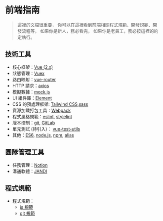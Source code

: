 # 前端指南

> 這裡的文檔很重要，
> 你可以在這裡看到前端相關程式規範、開發規範、開發流程等，
> 如果你是新人，務必看完，
> 如果你是老員工，務必按這裡的約定執行。

## 技術工具

- 核心框架：[Vue (2.x)](https://cn.vuejs.org/v2/guide/)
- 狀態管理：[Vuex](https://vuex.vuejs.org/zh-cn/intro.html)
- 路由映射：[vue-router](https://router.vuejs.org/zh-cn/)
- HTTP 請求：[axios](https://github.com/mzabriskie/axios)
- 模擬數據：[mock.js](http://mockjs.com/)
- UI 組件庫：[Element](http://element.eleme.io/#/zh-CN/component/quickstart)
- CSS 的預處理框架: [Tailwind CSS](https://tailwindcss.com/),[sass](http://sass.bootcss.com/)
- 資源加載打包工具：[Webpack](https://webpack.github.io/)
- 程式風格規範：[eslint](http://eslint.org/), [stylelint](https://stylelint.io/)
- 版本控制：[git](https://git-scm.com/), [GitLab](http://git.yinunite.com/)
- 單元測試 (待引入)： [vue-test-utils](https://vue-test-utils.vuejs.org/zh-cn/)
- 其他：[ES6](https://wohugb.gitbooks.io/ecmascript-6/content/index.html), [node.js](https://nodejs.org/en/), [npm](https://www.npmjs.com/), [alias](https://webpack.js.org/configuration/resolve/)

## 團隊管理工具

- 任務管理：[Notion](https://www.notion.so/)
- 溝通軟體：[JANDI](https://www.jandi.com/)

## 程式規範

- 程式規範：
  - [js 規範](./rules/js/js.md)
  - [git 規範](./rules/git/git.md)
